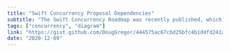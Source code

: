 ```yaml
---
title: "Swift Concurrency Proposal Dependencies"
subtitle: "The Swift Concurrency Roadmap was recently published, which outlined proposed additions and changes to the language to support concurrent programming. It's a great read, and very informative. However, if you are looking for a quick overview of the dependencies relating to the concurrency roadmap, this diagram from Doug Gregor is a good place to start."
tags: ["concurrency", "diagram"]
link: "https://gist.github.com/DougGregor/444575ac67cbd25bfc4b1d4fd241ae93"
date: "2020-12-09"
---
```

